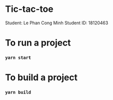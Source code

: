 # Tic-tac-toe

Student: Le Phan Cong Minh
Student ID: 18120463

# To run a project
### `yarn start`

# To build a project
### `yarn build`
